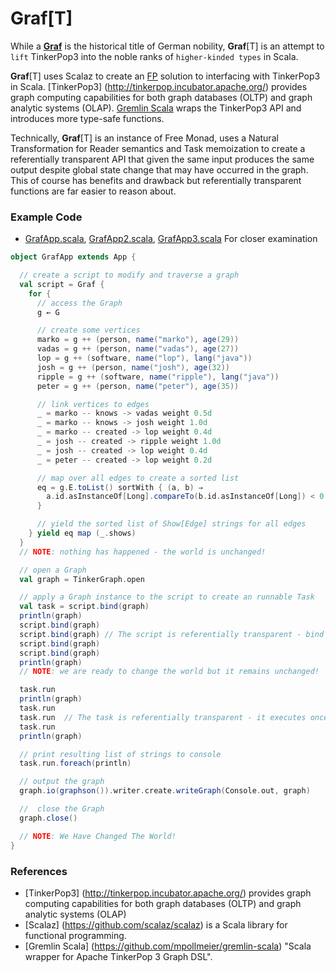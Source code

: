 # Graf[T]
While a [**Graf**](https://en.wikipedia.org/wiki/Graf) is the historical title of German nobility, 
**Graf**[T] is an attempt to `lift` TinkerPop3 into the noble ranks of `higher-kinded types` in Scala.

**Graf**[T] uses Scalaz to create an [FP](https://en.wikipedia.org/wiki/Functional_programming) solution to 
interfacing with TinkerPop3 in Scala. [TinkerPop3] (http://tinkerpop.incubator.apache.org/) provides graph computing 
capabilities for both graph databases (OLTP) and graph analytic systems (OLAP).  [Gremlin Scala](https://github.com/mpollmeier/gremlin-scala) wraps the TinkerPop3 API and introduces more type-safe 
functions. 

Technically, **Graf**[T] is an instance of Free Monad, uses a Natural Transformation for Reader semantics and Task 
memoization to create a referentially transparent API that given the same input produces the same output despite global state change that may have occurred in the graph.  This of course has benefits and drawback but referentially 
transparent functions are far easier to reason about. 

### Example Code
* [GrafApp.scala](https://github.com/dkrieg/Graf/blob/master/src/example/scala/com/graf/GrafApp.scala), 
[GrafApp2.scala](https://github.com/dkrieg/Graf/blob/master/src/example/scala/com/graf/GrafApp2.scala),
[GrafApp3.scala](https://github.com/dkrieg/Graf/blob/master/src/example/scala/com/graf/GrafApp3.scala) For closer examination
```scala
object GrafApp extends App {

  // create a script to modify and traverse a graph
  val script = Graf {
    for {
      // access the Graph
      g ← G

      // create some vertices
      marko = g ++ (person, name("marko"), age(29))
      vadas = g ++ (person, name("vadas"), age(27))
      lop = g ++ (software, name("lop"), lang("java"))
      josh = g ++ (person, name("josh"), age(32))
      ripple = g ++ (software, name("ripple"), lang("java"))
      peter = g ++ (person, name("peter"), age(35))

      // link vertices to edges
      _ = marko -- knows -> vadas weight 0.5d
      _ = marko -- knows -> josh weight 1.0d
      _ = marko -- created -> lop weight 0.4d
      _ = josh -- created -> ripple weight 1.0d
      _ = josh -- created -> lop weight 0.4d
      _ = peter -- created -> lop weight 0.2d

      // map over all edges to create a sorted list
      eq = g.E.toList() sortWith { (a, b) ⇒
        a.id.asInstanceOf[Long].compareTo(b.id.asInstanceOf[Long]) < 0
      }

      // yield the sorted list of Show[Edge] strings for all edges
    } yield eq map (_.shows)
  }
  // NOTE: nothing has happened - the world is unchanged!

  // open a Graph
  val graph = TinkerGraph.open

  // apply a Graph instance to the script to create an runnable Task
  val task = script.bind(graph)
  println(graph)
  script.bind(graph)
  script.bind(graph) // The script is referentially transparent - bind to the same graph you get the same task.
  script.bind(graph)
  script.bind(graph)
  println(graph)
  // NOTE: we are ready to change the world but it remains unchanged!

  task.run
  println(graph)
  task.run
  task.run  // The task is referentially transparent - it executes once and memoizes the results
  task.run
  println(graph)

  // print resulting list of strings to console
  task.run.foreach(println)

  // output the graph
  graph.io(graphson()).writer.create.writeGraph(Console.out, graph)

  //  close the Graph
  graph.close()

  // NOTE: We Have Changed The World!
}
```
### References
* [TinkerPop3] (http://tinkerpop.incubator.apache.org/) provides graph computing capabilities for both graph databases (OLTP) and graph analytic systems (OLAP)
* [Scalaz] (https://github.com/scalaz/scalaz) is a Scala library for functional programming.
* [Gremlin Scala] (https://github.com/mpollmeier/gremlin-scala) "Scala wrapper for Apache TinkerPop 3 Graph DSL".
